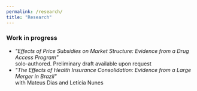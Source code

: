 ```yaml
---
permalink: /research/
title: "Research"
---
```




### Work in progress
- _"Effects of Price Subsidies on Market Structure: Evidence from a Drug Access Program"_ <br>
  solo-authored. Preliminary draft available upon request
- _"The Effects of Health Insurance Consolidation: Evidence from a Large Merger in Brazil"_ <br>
  with Mateus Dias and Letícia Nunes
